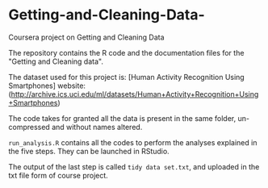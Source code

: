 # Getting-and-Cleaning-Data-
Coursera project on Getting and Cleaning Data 

The repository contains the R code and the documentation files for the "Getting and Cleaning data".

The dataset used for this project is: [Human Activity Recognition Using Smartphones]
website: (http://archive.ics.uci.edu/ml/datasets/Human+Activity+Recognition+Using+Smartphones)

The code takes for granted all the data is present in the same folder, un-compressed and without names altered.

`run_analysis.R` contains all the codes to perform the analyses explained in the five steps. They can be launched in RStudio.

The output of the last step is called `tidy data set.txt`, and uploaded in the txt file form of course project.
